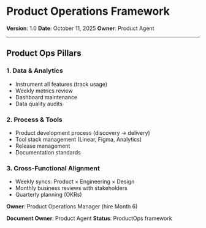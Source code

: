 # Product Operations Framework

**Version**: 1.0
**Date**: October 11, 2025
**Owner**: Product Agent

---

## Product Ops Pillars

### 1. Data & Analytics
- Instrument all features (track usage)
- Weekly metrics review
- Dashboard maintenance
- Data quality audits

### 2. Process & Tools
- Product development process (discovery → delivery)
- Tool stack management (Linear, Figma, Analytics)
- Release management
- Documentation standards

### 3. Cross-Functional Alignment
- Weekly syncs: Product × Engineering × Design
- Monthly business reviews with stakeholders
- Quarterly planning (OKRs)

**Owner**: Product Operations Manager (hire Month 6)

**Document Owner**: Product Agent
**Status**: ProductOps framework

